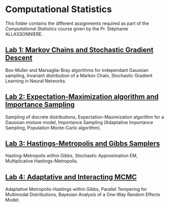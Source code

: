 # Computational Statistics

This folder contains the different assignments required as part of the *Computational Statistics* course given by the Pr. Stéphanie ALLASSONNIERE.


## [Lab 1: Markov Chains and Stochastic Gradient Descent](https://github.com/HalvardBariller/MVA/tree/main/Computational_Statistics/1_MarkovChains_SGD)

Box-Muller and Marsaglia-Bray algorithms for independant Gaussian sampling, Invariant distribution of a Markov Chain, Stochastic Gradient Learning in Neural Networks.

## [Lab 2: Expectation-Maximization algorithm and Importance Sampling](https://github.com/HalvardBariller/MVA/tree/main/Computational_Statistics/2_EM_ImportanceSampling)

Sampling of discrete distributions, Expectation-Maximization algorithm for a Gaussian mixture model, Importance Sampling (Adaptative Importance Sampling, Population Monte-Carlo algorithm).

## [Lab 3: Hastings-Metropolis and Gibbs Samplers](https://github.com/HalvardBariller/MVA/tree/main/Computational_Statistics/3_HastingMetropolis_Gibbs)

Hasting-Metropolis within Gibbs, Stochastic Approximation EM, Multiplicative Hastings-Metropolis.

## [Lab 4: Adaptative and Interacting MCMC](https://github.com/HalvardBariller/MVA/tree/main/Computational_Statistics/4_Adaptative_Interacting_MCMC)

Adaptative Metropolis-Hastings within Gibbs, Parallel Tempering for Multimodal Distributions, Bayesian Analysis of a One-Way Random Effects Model.